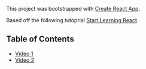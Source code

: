 This project was bootstrapped with [Create React App](https://github.com/facebookincubator/create-react-app).

Based off the following tutoprial [Start Learning React](https://egghead.io/lessons/react-display-output-in-react-with-a-component-s-render-method).

## Table of Contents 
- [Video 1](https://github.com/risamaki/react_resources/commit/3bdfe64204b216d1307bb71ddf1f07a46b362e5f)
- [Video 2](https://github.com/risamaki/react_resources/commit/484a2cc78d70cdf70345773156c323c954e3e219)
